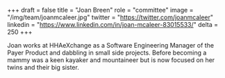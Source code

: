 +++
draft = false
title = "Joan Breen"
role = "committee"
image = "/img/team/joanmcaleer.jpg"
twitter = "https://twitter.com/joanmcaleer"
linkedin = "https://www.linkedin.com/in/joan-mcaleer-83015533/"
delta = 250
+++

Joan works at HHAeXchange as a Software Engineering Manager of the Payer Product and dabbling in small side projects. Before becoming a mammy was a keen kayaker and mountaineer but is now focused on her twins and their big sister.